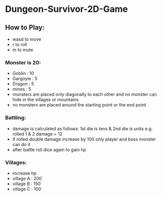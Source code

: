 # Dungeon-Survivor-2D-Game

## How to Play:

* wasd  to  move
* r     to  roll
* m     to  mute

### Monster is 20:
* Goblin    : 10
* Gargoyle  : 5
* Dragon    : 5
* mines     : 5
* monsters are placed only diagonally to each other and no monster can hide in the villages or mountains
* no monsters are placed around the starting point or the end point

### Battling:
* damage is calculated as follows: 1st die is tens & 2nd die is units e.g. rolled 1 & 2 damage = 12
* if rolled double damage increase by 100 only player and boss monster can do it
* after battle roll dice again to gain hp

### Villages:
* increase hp
* village A : 200
* village B : 150
* village C : 100
